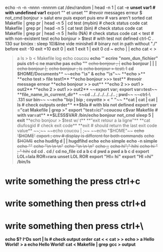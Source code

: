 echo -n -n -nnnn -nnnnm
cat /dev/random | head -n 1 | cat -e
**unset var1 # with undefined var1**
export "" et unset "" #revoir messages erreur
$
not_cmd bonjour > salut
env puis export puis env # vars aren't sorted
cat Makefile | grep pr | head -n 5 | cd test (mybin) # check status code
cat Makefile | grep pr | head -n 5 | cat test (bin) # check status code
cat Makefile | grep pr | head -n 5 | hello (NA) # check status code
cat < test # with non-existent test
echo bonjour > $test # with test not defined
ctrl-C . 130 sur bin(ex : sleep 10)&line vide
minishell # binary not in path without "./" before
exit -10
exit +10
exit 0 | exit 1
exit 1 | exit 0
cd ~
echo |
| echo
cat < >
> a ls > b < Makefile
> log echo coucou
**echo ''**
**ecrire "nom_dun_fichier" puis ctrl-c ne marche pas**
**echo ""**
~~echo bonjour ; |~~
**echo bonjour | |**
**|**
~~echo bonjour |;~~
~~echo bonjour ; ls~~
~~echo bonjour > test\ 1~~
**cd $HOME/Documents**
~~echo "\s" & echo "\s"~~
**echo >**
**echo test > file test1**
**echo bonjour >>> test** #revoir message erreur
**echo bonjour > > out**
**echo 2 >> out1 > out2**
**echo 2 > out1 >> out2**
~~export var; export var=test~~
**file_name_in_current_dir**
~~cd ../../../../../.. ; pwd~~
~~ctrl-\ .131 sur bin~~
~~echo "bip | bip ; coyotte > < " "~~
**cat | cat | cat | ls # check outputs order**
**$bla # with bla not defined**
**export var ="cat Makefile | grep >"**
**export "test=ici"=coucou**
**c$var Makefile # with var=at**
**$LESS$VAR**
**/bin/echo bonjour**
**not_cmd**
**sleep 5 | exit**
**echo bonjour > $test w/ t**
**"exit retour a la ligne"**
**cat diufosgid # check exit code**
**exit # should return the last exit code value**
~~;~~
~~echo coucou | ;~~
~~echo "$HOME"~~
~~echo '$HOME'~~
~~export ; env # display is different for both commands~~
~~echo $HOME~~
**echo hudifg d | | hugdfihd**
**echo**
**echo simple**
**echo -n simple**
~~echo "\"~~
~~echo "\n \n \n"~~
~~echo "\n \n \\n"~~
~~echo ;;~~
~~echo hi";" hihi~~
~~echo hi " ; " hihi~~
**cd**
**cd .**
**cd /**
**cd no_file**
**cd a b c d**
**pwd a**
**pwd a b c d**
**export LOL=lala ROR=rara**
**unset LOL ROR**
**export "HI= hi"**
**export "HI =hi"**
**/bin/ls**
# write something the press ctrl+c
# write something then press ctrl+d
# write something then press ctrl+\
**echo $?**
**l^Ds**
**sort | ls # check output order**
**cat < <**
**cat > >**
**echo > a Hello World!**
**> a echo Hello World!**
**cat < Makefile | grep gcc > output**